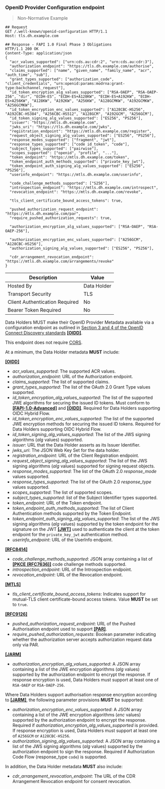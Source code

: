 ### OpenID Provider Configuration endpoint

> Non-Normative Example

```
## Request
GET /.well-known/openid-configuration HTTP/1.1
Host: tls.dh.example.com

## Response - FAPI 1.0 Final Phase 3 Obligations
HTTP/1.1 200 OK
Content-Type: application/json
{
  "acr_values_supported": ["urn:cds.au:cdr:2", "urn:cds.au:cdr:3"],
  "authorization_endpoint": "https://tls.dh.example.com/authorise",
  "claims_supported": ["name", "given_name", "family_name", "acr", "auth_time", "sub"],
  "grant_types_supported": ["authorization_code", "client_credentials", "urn:openid:params:modrna:grant-type:backchannel_request"],
  "id_token_encryption_alg_values_supported": ["RSA-OAEP", "RSA-OAEP-256", "dir", "ECDH-ES", "ECDH-ES+A128KW", "ECDH-ES+A192KW", "ECDH-ES+A256KW", "A128KW", "A192KW", "A256KW", "A128GCMKW", "A192GCMKW", "A256GCMKW"],
  "id_token_encryption_enc_values_supported": ["A128CBC-HS256", "A192CBC-HS384", "A256CBC-HS512", "A128GCM", "A192GCM", "A256GCM"],
  "id_token_signing_alg_values_supported": ["ES256", "PS256"],
  "issuer": "https://mtls.dh.example.com",
  "jwks_uri": "https://tls.dh.example.com/jwks",
  "registration_endpoint": "https://mtls.dh.example.com/register",
  "request_object_signing_alg_values_supported": ["ES256", "PS256"],
  "response_modes_supported": ["fragment", "jwt"],
  "response_types_supported": ["code id_token", "code"],
  "subject_types_supported": ["pairwise"],
  "scopes_supported": ["openid", "profile", "..."],
  "token_endpoint": "https://mtls.dh.example.com/token",
  "token_endpoint_auth_methods_supported": ["private_key_jwt"],
  "token_endpoint_auth_signing_alg_values_supported": ["ES256", "PS256"],
  "userinfo_endpoint": "https://mtls.dh.example.com/userinfo",

  "code_challenge_methods_supported": ["S256"],
  "introspection_endpoint": "https://mtls.dh.example.com/introspect",
  "revocation_endpoint": "https://mtls.dh.example.com/revoke",

  "tls_client_certificate_bound_access_tokens": true,

  "pushed_authorization_request_endpoint": "https://mtls.dh.example.com/par",
  "require_pushed_authorization_requests": true,

  "authorization_encryption_alg_values_supported": ["RSA-OAEP", "RSA-OAEP-256"],

  "authorization_encryption_enc_values_supported": ["A256GCM", "A128CBC-HS256"],
  "authorization_signing_alg_values_supported": ["ES256", "PS256"],

  "cdr_arrangement_revocation_endpoint": "https://mtls.dh.example.com/arrangements/revoke"
}
```

| Description | Value |
|---|---|
| Hosted By | Data Holder |
| Transport Security | TLS |
| Client Authentication Required| No|
| Bearer Token Required| No|

Data Holders MUST make their OpenID Provider Metadata available via a configuration endpoint as outlined in [Section 3 and 4 of the OpenID Connect Discovery standards](https://openid.net/specs/openid-connect-discovery-1_0.html) **[[OIDD]](#nref-OIDD)**.

This endpoint does not require [CORS](#cors).

At a minimum, the Data Holder metadata **MUST** include:

**[[OIDD]](#nref-OIDD)**

- _acr_values_supported_: The supported ACR values.
- _authorization_endpoint_: URL of the Authorization endpoint.
- _claims_supported_: The list of supported claims.
- _grant_types_supported_: The list of the OAuth 2.0 Grant Type values supported.
- _id_token_encryption_alg_values_supported_: The list of the supported JWE algorithms for securing the issued ID tokens. Must conform to **[[FAPI-1.0-Advanced]](#nref-FAPI-1-0-Advanced)** and **[[OIDD]](#nref-OIDD)**. Required for Data Holders supporting OIDC Hybrid Flow.
- _id_token_encryption_enc_values_supported_: The list of the supported JWE encryption methods for securing the issued ID tokens. Required for Data Holders supporting OIDC Hybrid Flow.
- _id_token_signing_alg_values_supported_: The list of the JWS signing algorithms (_alg_ values) supported.
- _issuer_: URL that the Data Holder asserts as its Issuer Identifier.
- _jwks_uri_: The JSON Web Key Set for the data holder.
- _registration_endpoint_: URL of the Client Registration endpoint.
- _request_object_signing_alg_values_supported_: The list of the JWS signing algorithms (_alg_ values) supported for signing request objects.
- _response_modes_supported_: The list of the OAuth 2.0 _response_mode_ values supported.
- _response_types_supported_: The list of the OAuth 2.0 _response_type_ values supported.
- _scopes_supported_: The list of supported scopes.
- _subject_types_supported_: list of the Subject Identifier types supported.
- _token_endpoint_: URL of the Token endpoint.
- _token_endpoint_auth_methods_supported_: The list of Client Authentication methods supported by the Token Endpoint.
- _token_endpoint_auth_signing_alg_values_supported_: The list of the JWS signing algorithms (_alg_ values) supported by the token endpoint for the signature on the JWT **[[JWT]](#nref-JWT)** used to authenticate the client at the token endpoint for the `private_key_jwt` authentication method.
- _userinfo_endpoint_: URL of the UserInfo endpoint.

**[[RFC8414]](#nref-RFC8414)**

- _code_challenge_methods_supported_: JSON array containing a list of **[[PKCE (RFC7636)]](#nref-PKCE)** code challenge methods supported.
- _introspection_endpoint_: URL of the Introspection endpoint.
- _revocation_endpoint_: URL of the Revocation endpoint.

**[[MTLS]](#nref-MTLS)**

- _tls_client_certificate_bound_access_tokens_: Indicates support for mutual-TLS client certificate-bound access tokens. Value **MUST** be set to `true`.

**[[RFC9126]](#nref-RFC9126)**

- _pushed_authorization_request_endpoint_: URL of the Pushed Authorisation endpoint used to support **[[PAR]](#nref-PAR)**.
- _require_pushed_authorization_requests_: Boolean parameter indicating whether the authorization server accepts authorization request data only via PAR.

**[[JARM]](#nref-JARM)**

- _authorization_encryption_alg_values_supported_: A JSON array containing a list of the JWE encryption algorithms (_alg_ values) supported by the authorization endpoint to encrypt the response. If response encryption is used, Data Holders must support at least one of `RSA-OAEP` or `RSA-OAEP-256`.

Where Data Holders support authorisation response encryption according to **[[JARM]](#nref-JARM)**, the following parameter provisions **MUST** be supported:

- _authorization_encryption_enc_values_supported_: A JSON array containing a list of the JWE encryption algorithms (_enc_ values) supported by the authorization endpoint to encrypt the response. Required if _authorization_encryption_alg_values_supported_ is provided. If response encryption is used, Data Holders must support at least one of `A256GCM` or `A128CBC-HS256`.
- _authorization_signing_alg_values_supported_: A JSON array containing a list of the JWS signing algorithms (_alg_ values) supported by the authorization endpoint to sign the response. Required if Authorization Code Flow (response_type `code`) is supported.

In addition, the Data Holder metadata **MUST** also include:

- _cdr_arrangement_revocation_endpoint_: The URL of the CDR Arrangement Revocation endpoint for consent revocation.
